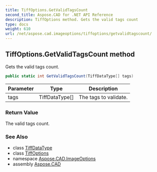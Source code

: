 ```yaml
---
title: TiffOptions.GetValidTagsCount
second_title: Aspose.CAD for .NET API Reference
description: TiffOptions method. Gets the valid tags count
type: docs
weight: 610
url: /net/aspose.cad.imageoptions/tiffoptions/getvalidtagscount/
---
```

## TiffOptions.GetValidTagsCount method

Gets the valid tags count.

```csharp
public static int GetValidTagsCount(TiffDataType[] tags)
```

| Parameter | Type | Description |
| --- | --- | --- |
| tags | TiffDataType[] | The tags to validate. |

### Return Value

The valid tags count.

### See Also

* class [TiffDataType](../../../aspose.cad.fileformats.tiff/tiffdatatype/)
* class [TiffOptions](../)
* namespace [Aspose.CAD.ImageOptions](../../tiffoptions/)
* assembly [Aspose.CAD](../../../)


